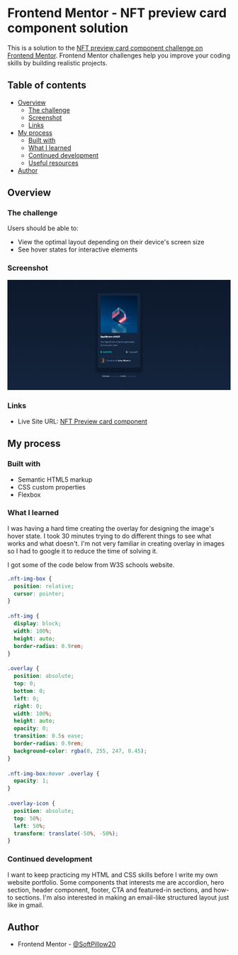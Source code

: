 # Frontend Mentor - NFT preview card component solution

This is a solution to the [NFT preview card component challenge on Frontend Mentor](https://www.frontendmentor.io/challenges/nft-preview-card-component-SbdUL_w0U). Frontend Mentor challenges help you improve your coding skills by building realistic projects.

## Table of contents

- [Overview](#overview)
  - [The challenge](#the-challenge)
  - [Screenshot](#screenshot)
  - [Links](#links)
- [My process](#my-process)
  - [Built with](#built-with)
  - [What I learned](#what-i-learned)
  - [Continued development](#continued-development)
  - [Useful resources](#useful-resources)
- [Author](#author)

## Overview

### The challenge

Users should be able to:

- View the optimal layout depending on their device's screen size
- See hover states for interactive elements

### Screenshot

![](/NFT-preview-card-screenshot.png)

### Links

- Live Site URL: [NFT Preview card component](https://github.com/SoftPillow20/NFT-preview-card/index.html)

## My process

### Built with

- Semantic HTML5 markup
- CSS custom properties
- Flexbox

### What I learned

I was having a hard time creating the overlay for designing the image's hover state. I took 30 minutes trying to do different things to see what works and what doesn't. I'm not very familiar in creating overlay in images so I had to google it to reduce the time of solving it.

I got some of the code below from W3S schools website.

```css
.nft-img-box {
  position: relative;
  cursor: pointer;
}

.nft-img {
  display: block;
  width: 100%;
  height: auto;
  border-radius: 0.9rem;
}

.overlay {
  position: absolute;
  top: 0;
  bottom: 0;
  left: 0;
  right: 0;
  width: 100%;
  height: auto;
  opacity: 0;
  transition: 0.5s ease;
  border-radius: 0.9rem;
  background-color: rgba(0, 255, 247, 0.45);
}

.nft-img-box:hover .overlay {
  opacity: 1;
}

.overlay-icon {
  position: absolute;
  top: 50%;
  left: 50%;
  transform: translate(-50%, -50%);
}
```

### Continued development

I want to keep practicing my HTML and CSS skills before I write my own website portfolio. Some components that interests me are accordion, hero section, header component, footer, CTA and featured-in sections, and how-to sections. I'm also interested in making an email-like structured layout just like in gmail.

## Author

- Frontend Mentor - [@SoftPillow20](https://www.frontendmentor.io/profile/SoftPillow20)
